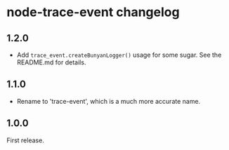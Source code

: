 # node-trace-event changelog

## 1.2.0

- Add `trace_event.createBunyanLogger()` usage for some sugar. See the
  README.md for details.


## 1.1.0

- Rename to 'trace-event', which is a much more accurate name.


## 1.0.0

First release.
